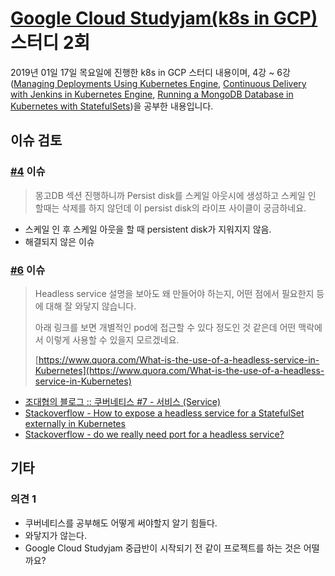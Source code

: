 # [Google Cloud Studyjam(k8s in GCP)](https://www.qwiklabs.com/quests/29) 스터디 2회

2019년 01일 17일 목요일에 진행한 k8s in GCP 스터디 내용이며, 4강 ~ 6강 ([Managing Deployments Using Kubernetes Engine](https://google.qwiklabs.com/focuses/639), [Continuous Delivery with Jenkins in Kubernetes Engine](https://google.qwiklabs.com/focuses/1104), [Running a MongoDB Database in Kubernetes with StatefulSets](https://google.qwiklabs.com/focuses/640))을 공부한 내용입니다.

## 이슈 검토

### [#4](https://github.com/yangroro/cloud-studyjam-entry/issues/4) 이슈

> 몽고DB 섹션 진행하니까 Persist disk를 스케일 아웃시에 생성하고 스케일 인 할때는 삭제를 하지 않던데 이 persist disk의 라이프 사이클이 궁금하네요.

* 스케일 인 후 스케일 아웃을 할 때 persistent disk가 지워지지 않음.
* 해결되지 않은 이슈

### [#6](https://github.com/yangroro/cloud-studyjam-entry/issues/6) 이슈

> Headless service 설명을 보아도 왜 만들어야 하는지, 어떤 점에서 필요한지 등에 대해 잘 와닿지 않습니다.
>
> 아래 링크를 보면 개별적인 pod에 접근할 수 있다 정도인 것 같은데 어떤 맥락에서 이렇게 사용할 수 있을지 모르겠네요.
>
> [https://www.quora.com/What-is-the-use-of-a-headless-service-in-Kubernetes](https://www.quora.com/What-is-the-use-of-a-headless-service-in-Kubernetes)

* [조대협의 블로그 :: 쿠버네티스 #7 - 서비스 (Service)](http://bcho.tistory.com/1262)
* [Stackoverflow - How to expose a headless service for a StatefulSet externally in Kubernetes](https://stackoverflow.com/questions/46456239/how-to-expose-a-headless-service-for-a-statefulset-externally-in-kubernetes)
* [Stackoverflow - do we really need port for a headless service?](https://stackoverflow.com/questions/51196903/do-we-really-need-port-for-a-headless-service)

## 기타

### 의견 1

* 쿠버네티스를 공부해도 어떻게 써야할지 알기 힘들다.
* 와닿지가 않는다.
* Google Cloud Studyjam 중급반이 시작되기 전 같이 프로젝트를 하는 것은 어떨까요?
